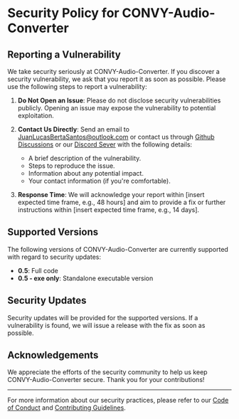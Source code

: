 # Security Policy for CONVY-Audio-Converter

## Reporting a Vulnerability

We take security seriously at CONVY-Audio-Converter. If you discover a security vulnerability, we ask that you report it as soon as possible. Please use the following steps to report a vulnerability:

1. **Do Not Open an Issue**: Please do not disclose security vulnerabilities publicly. Opening an issue may expose the vulnerability to potential exploitation.

2. **Contact Us Directly**: Send an email to JuanLucasBertaSantos@outlook.com or contact us through [Github Discussions](https://github.com/JuanBerta/CONVY-Audio-Converter/discussions) or our [Discord Sever](https://discord.gg/yxqjgqSEak) with the following details:
   - A brief description of the vulnerability.
   - Steps to reproduce the issue.
   - Information about any potential impact.
   - Your contact information (if you're comfortable).

3. **Response Time**: We will acknowledge your report within [insert expected time frame, e.g., 48 hours] and aim to provide a fix or further instructions within [insert expected time frame, e.g., 14 days].

## Supported Versions

The following versions of CONVY-Audio-Converter are currently supported with regard to security updates:

- **0.5**: Full code
- **0.5 - exe only**: Standalone executable version

## Security Updates

Security updates will be provided for the supported versions. If a vulnerability is found, we will issue a release with the fix as soon as possible.

## Acknowledgements

We appreciate the efforts of the security community to help us keep CONVY-Audio-Converter secure. Thank you for your contributions!

---

For more information about our security practices, please refer to our [Code of Conduct](CODE_OF_CONDUCT.md) and [Contributing Guidelines](CONTRIBUTING.md).
